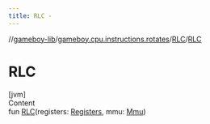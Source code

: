 ```yaml
---
title: RLC -
---
```

//[gameboy-lib](../../index.md)/[gameboy.cpu.instructions.rotates](../index.md)/[RLC](index.md)/[RLC](-r-l-c.md)



# RLC  
[jvm]  
Content  
fun [RLC](-r-l-c.md)(registers: [Registers](../../gameboy.cpu/-registers/index.md), mmu: [Mmu](../../gameboy.memory/-mmu/index.md))  



